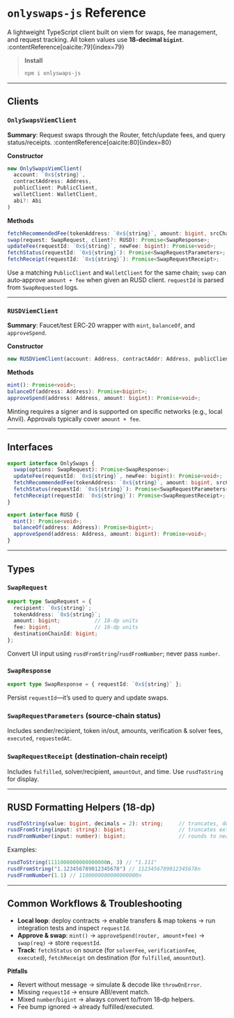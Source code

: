 # `onlyswaps-js` Reference

A lightweight TypeScript client built on viem for swaps, fee management, and request tracking. All token values use **18‑decimal `bigint`**. :contentReference[oaicite:79]{index=79}

> **Install**
> ```bash
> npm i onlyswaps-js
> ```

---

## Clients

### `OnlySwapsViemClient`

**Summary**: Request swaps through the Router, fetch/update fees, and query status/receipts. :contentReference[oaicite:80]{index=80}

**Constructor**
```ts
new OnlySwapsViemClient(
  account: `0x${string}`,
  contractAddress: Address,
  publicClient: PublicClient,
  walletClient: WalletClient,
  abi?: Abi
)
```

**Methods**

```ts
fetchRecommendedFee(tokenAddress: `0x${string}`, amount: bigint, srcChainId: bigint, dstChainId: bigint): Promise<bigint>;
swap(request: SwapRequest, client?: RUSD): Promise<SwapResponse>;
updateFee(requestId: `0x${string}`, newFee: bigint): Promise<void>;
fetchStatus(requestId: `0x${string}`): Promise<SwapRequestParameters>;
fetchReceipt(requestId: `0x${string}`): Promise<SwapRequestReceipt>;
```

Use a matching `PublicClient` and `WalletClient` for the same chain; `swap` can auto‑approve `amount + fee` when given an RUSD client. `requestId` is parsed from `SwapRequested` logs. 

---

### `RUSDViemClient`

**Summary**: Faucet/test ERC‑20 wrapper with `mint`, `balanceOf`, and `approveSpend`. 

**Constructor**

```ts
new RUSDViemClient(account: Address, contractAddr: Address, publicClient: PublicClient, walletClient: WalletClient, abi?: Abi)
```

**Methods**

```ts
mint(): Promise<void>;
balanceOf(address: Address): Promise<bigint>;
approveSpend(address: Address, amount: bigint): Promise<void>;
```

Minting requires a signer and is supported on specific networks (e.g., local Anvil). Approvals typically cover `amount + fee`. 

---

## Interfaces

```ts
export interface OnlySwaps {
  swap(options: SwapRequest): Promise<SwapResponse>;
  updateFee(requestId: `0x${string}`, newFee: bigint): Promise<void>;
  fetchRecommendedFee(tokenAddress: `0x${string}`, amount: bigint, srcChainId: bigint, destChainId: bigint): Promise<bigint>;
  fetchStatus(requestId: `0x${string}`): Promise<SwapRequestParameters>;
  fetchReceipt(requestId: `0x${string}`): Promise<SwapRequestReceipt>;
}

export interface RUSD {
  mint(): Promise<void>;
  balanceOf(address: Address): Promise<bigint>;
  approveSpend(address: Address, amount: bigint): Promise<void>;
}
```



---

## Types

### `SwapRequest`

```ts
export type SwapRequest = {
  recipient: `0x${string}`;
  tokenAddress: `0x${string}`;
  amount: bigint;           // 18‑dp units
  fee: bigint;              // 18‑dp units
  destinationChainId: bigint;
};
```

Convert UI input using `rusdFromString`/`rusdFromNumber`; never pass `number`. 

### `SwapResponse`

```ts
export type SwapResponse = { requestId: `0x${string}` };
```

Persist `requestId`—it’s used to query and update swaps. 

### `SwapRequestParameters` (source‑chain status)

Includes sender/recipient, token in/out, amounts, verification & solver fees, `executed`, `requestedAt`. 

### `SwapRequestReceipt` (destination‑chain receipt)

Includes `fulfilled`, solver/recipient, `amountOut`, and time. Use `rusdToString` for display. 

---

## RUSD Formatting Helpers (18‑dp)

```ts
rusdToString(value: bigint, decimals = 2): string;     // truncates, does not round
rusdFromString(input: string): bigint;                 // truncates extra fractional digits beyond 18
rusdFromNumber(input: number): bigint;                 // rounds to nearest wei-style unit
```

Examples:

```ts
rusdToString(1111000000000000000n, 3) // "1.111"
rusdFromString("1.123456789012345678") // 1123456789012345678n
rusdFromNumber(1.1) // 1100000000000000000n
```

 

---

## Common Workflows & Troubleshooting

* **Local loop**: deploy contracts → enable transfers & map tokens → run integration tests and inspect `requestId`. 
* **Approve & swap**: `mint()` → `approveSpend(router, amount+fee)` → `swap(req)` → store `requestId`. 
* **Track**: `fetchStatus` on source (for `solverFee`, `verificationFee`, `executed`), `fetchReceipt` on destination (for `fulfilled`, `amountOut`). 

**Pitfalls**

* Revert without message → simulate & decode like `throwOnError`.
* Missing `requestId` → ensure ABI/event match.
* Mixed `number`/`bigint` → always convert to/from 18‑dp helpers.
* Fee bump ignored → already fulfilled/executed. 

